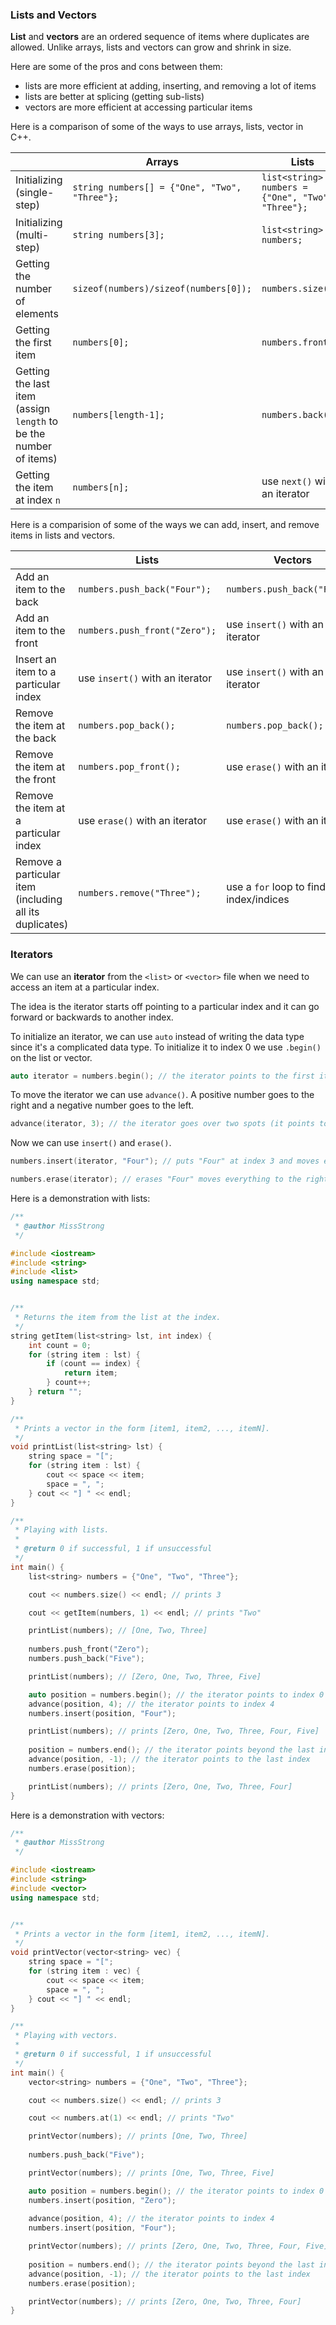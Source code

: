 <!-- # [Link to video.]() -->

### Lists and Vectors

**List** and **vectors** are an ordered sequence of items where duplicates are allowed. Unlike arrays, lists and vectors can grow and shrink in size.

Here are some of the pros and cons between them:
* lists are more efficient at adding, inserting, and removing a lot of items
* lists are better at splicing (getting sub-lists)
* vectors are more efficient at accessing particular items

Here is a comparison of some of the ways to use arrays, lists, vector in C++.

| | Arrays | Lists | Vectors |
| --- | --- | --- | --- |
| Initializing (single-step) | `string numbers[] = {"One", "Two", "Three"};` | `list<string> numbers = {"One", "Two", "Three"};` | `vector<string> numbers = {"One", "Two", "Three"};` |
| Initializing (multi-step) | `string numbers[3];` | `list<string> numbers;` | `vector<string> numbers;` |
| Getting the number of elements | `sizeof(numbers)/sizeof(numbers[0]);` | `numbers.size();` | `numbers.size();` |
| Getting the first item | `numbers[0];` | `numbers.front();` | `numbers.at(0);` |
| Getting the last item (assign `length` to be the number of items) | `numbers[length-1];` | `numbers.back();` | `numbers.at(length-1);` |
| Getting the item at index `n` | `numbers[n];` |  use `next()` with an iterator | `numbers.at(n);` |

Here is a comparision of some of the ways we can add, insert, and remove items in lists and vectors.

| | Lists | Vectors |
| --- | --- | --- | 
| Add an item to the back | `numbers.push_back("Four");` | `numbers.push_back("Four");` |
| Add an item to the front | `numbers.push_front("Zero");` | use `insert()` with an iterator |
| Insert an item to a particular index | use `insert()` with an iterator | use `insert()` with an iterator |
| Remove the item at the back | `numbers.pop_back();` | `numbers.pop_back();` |
| Remove the item at the front | `numbers.pop_front();` | use `erase()` with an iterator |
| Remove the item at a particular index | use `erase()` with an iterator | use `erase()` with an iterator |
| Remove a particular item (including all its duplicates) | `numbers.remove("Three");` | use a `for` loop to find the index/indices |

### Iterators

We can use an **iterator** from the `<list>` or `<vector>` file when we need to access an item at a particular index.

The idea is the iterator starts off pointing to a particular index and it can go forward or backwards to another index.

To initialize an iterator, we can use `auto` instead of writing the data type since it's a complicated data type. To initialize it to index 0 we use `.begin()` on the list or vector.

```cpp
auto iterator = numbers.begin(); // the iterator points to the first item
```

To move the iterator we can use `advance()`. A positive number goes to the right and a negative number goes to the left.

```cpp
advance(iterator, 3); // the iterator goes over two spots (it points to the third item now)
```

Now we can use `insert()` and `erase()`.

```cpp
numbers.insert(iterator, "Four"); // puts "Four" at index 3 and moves everything to the right of it forward one spot
```

```cpp
numbers.erase(iterator); // erases "Four" moves everything to the right of it backwards one spot
```

Here is a demonstration with lists:

```cpp
/**
 * @author MissStrong
 */

#include <iostream>
#include <string>
#include <list>
using namespace std;


/**
 * Returns the item from the list at the index.
 */
string getItem(list<string> lst, int index) {
	int count = 0;
	for (string item : lst) {
		if (count == index) {
			return item;
		} count++;
	} return "";
}

/**
 * Prints a vector in the form [item1, item2, ..., itemN].
 */
void printList(list<string> lst) {
	string space = "[";
	for (string item : lst) {
		cout << space << item;
		space = ", ";
	} cout << "] " << endl;
}

/**
 * Playing with lists.
 *
 * @return 0 if successful, 1 if unsuccessful
 */
int main() {
	list<string> numbers = {"One", "Two", "Three"};

	cout << numbers.size() << endl; // prints 3

	cout << getItem(numbers, 1) << endl; // prints "Two"

	printList(numbers); // [One, Two, Three] 
	
	numbers.push_front("Zero");
	numbers.push_back("Five"); 

	printList(numbers); // [Zero, One, Two, Three, Five] 

	auto position = numbers.begin(); // the iterator points to index 0
	advance(position, 4); // the iterator points to index 4
	numbers.insert(position, "Four");

	printList(numbers); // prints [Zero, One, Two, Three, Four, Five] 
	
	position = numbers.end(); // the iterator points beyond the last index
	advance(position, -1); // the iterator points to the last index
	numbers.erase(position);

	printList(numbers); // prints [Zero, One, Two, Three, Four] 
}
```

Here is a demonstration with vectors:

```cpp
/**
 * @author MissStrong
 */

#include <iostream>
#include <string>
#include <vector>
using namespace std;


/**
 * Prints a vector in the form [item1, item2, ..., itemN].
 */
void printVector(vector<string> vec) {
	string space = "[";
	for (string item : vec) {
		cout << space << item;
		space = ", ";
	} cout << "] " << endl;
}

/**
 * Playing with vectors.
 *
 * @return 0 if successful, 1 if unsuccessful
 */
int main() {
	vector<string> numbers = {"One", "Two", "Three"};

	cout << numbers.size() << endl; // prints 3

	cout << numbers.at(1) << endl; // prints "Two"

	printVector(numbers); // prints [One, Two, Three] 
	
	numbers.push_back("Five"); 

	printVector(numbers); // prints [One, Two, Three, Five] 

	auto position = numbers.begin(); // the iterator points to index 0
	numbers.insert(position, "Zero");
	
	advance(position, 4); // the iterator points to index 4
	numbers.insert(position, "Four");

	printVector(numbers); // prints [Zero, One, Two, Three, Four, Five] 
	
	position = numbers.end(); // the iterator points beyond the last index
	advance(position, -1); // the iterator points to the last index
	numbers.erase(position);

	printVector(numbers); // prints [Zero, One, Two, Three, Four] 
}

```

<!-- ### Lists or Vectors of Arrays

Lists *cannot* contain arrays as elements. In general they should not be mixed together.

```java
ArrayList<Integer[]> arraylistOfArrays = new ArrayList(); // this doesn't work
``` -->
